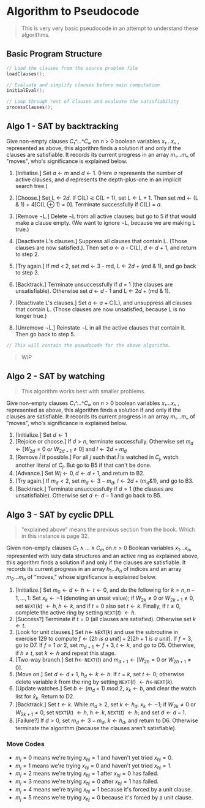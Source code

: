 # Algorithm to Pseudocode

> This is very very basic pseudocode in an attempt to understand these algorithms.

## Basic Program Structure

```cpp
// Load the clauses from the source problem file
loadClauses();

// Evaluate and simplify clauses before main computation
initialEval();

// Loop through rest of clauses and evaluate the satisfiability
processClauses();
```

## Algo 1 - SAT by backtracking

Give non-empty clauses *C*₁^...^*C*ₘ on *n* > 0 boolean variables 𝑥₁...𝑥*ₙ* , represented as above, this algorithm finds a solution if and
only if the clauses are satisfiable. It records its current progress in an array
*m*₁...*m*ₙ of "moves", who's significance is explained below.

1. [Initialise.] Set *a* ← *m* and *d* ← 1. (Here *a* represents the number of active clauses, and *d* represents the depth-plus-one in an
   implicit search tree.)

2. [Choose.] Set L ← 2*d*. If C(L) ⋜ C(L + 1), set L ← L + 1. Then set
   *m*d ← (L & 1) + 4[C(L ⊕ 1) = 0]. Terminate successfully if C(L) = *a*.

3. [Remove ¬L.] Delete ¬L from all active clauses; but go to 5 if that would make a clause empty. (We want to ignore ¬L, because we
   are making L true.)

4. [Deactivate L's clauses.] Suppress all clauses that contain L. (Those clauses are now satisfied.). Then set *a* ← *a* - C(L), *d* ←
   *d* + 1, and return to step 2.

5. [Try again.] If *m*d < 2, set *m*d ← 3 - *m*d, L ← 2*d* + (*m*d & 1), and go back to step 3.

6. [Backtrack.] Terminate unsuccessfully if *d* = 1 (the clauses are unsatisfiable). Otherwise set *d* ← *d* - 1 and L ← 2*d* + (*m*d & 1).

7. [Reactivate L's clauses.] Set *a* ← *a* + C(L), and unsuppress all clauses that contain L. (Those clauses are now unsatisfied,
   because L is no longer true.)

8. [Unremove ¬L.] Reinstate ¬L in all the active clauses that contain it. Then go back to step 5.

```c
// This will contain the pseudocode for the above algorithm.
```

> WIP

## Algo 2 - SAT by watching

> This algorithm works best with smaller problems.

Give non-empty clauses *C*₁^...^*C*ₘ on *n* > 0 boolean variables 𝑥₁...𝑥*ₙ* , represented as above, this algorithm finds a solution if and
only if the clauses are satisfiable. It records its current progress in an array
*m*₁...*m*ₙ of "moves", who's significance is explained below.

1. [Initialize.] Set $d ← 1$
2. [Rejoice or choose.] If $d > n$, terminate successfully. Otherwise set $m_d ← [W_{2d} = 0 \ or \ W_{2d+1} ≠ 0]$ and $l ← 2d + m_d$
3. [Remove $\bar{l}$ if possible.] For all $j$ such that $\bar{l}$ is watched in $C_j$, watch another literal of $C_j$. But go to B5 if that can't be done.
4. [Advance.] Set $W_{\bar{l}} ← 0, d ← d + 1$, and return to B2.
5. [Try again.] If $m_d < 2$, set $m_d ← 3 - m_d$, $l ← 2d + (m_d \& 1)$, and go to B3.
6. [Backtrack.] Terminate unsuccessfully if $d = 1$ (the clauses are unsatisfiable). Otherwise set $d ← d - 1$ and go back to B5.

## Algo 3 - SAT by cyclic DPLL

> "explained above" means the previous section from the book. Which in this instance is page 32.

Given non-empty clauses $C_1 ∧...∧ C_m$ on $n > 0$ Boolean variables $x_1...x_n$, represented with lazy data structures and an active ring as explained above, this agorithm finds a solution if and only if the clauses are satisfiable. It records its current progress in an array $h_1...h_n$ of indices and an array $m_0...m_n$ of "moves," whose significance is explained below.

1. [Initialize.] Set $m_0 ← d ← h ← t ← 0$, and do the following for $k = n, n - 1, ..., 1:$ Set $x_k ← -1$ (denoting an unset value); if $W_{2k} ≠ 0$
 or $W_{2k+1} ≠ 0$, set ``NEXT``($k$) $← h, h ← k$, and if $t = 0$ also set $t ← k$. Finally, if $t ≠ 0$, complete the active ring by setting ``NEXT``($t$) $← h$.
2. [Success?] Terminate if $t = 0$ (all clauses are satisfied). Otherwise set $k ← t$.
3. [Look for unit clauses.] Set $h ←$ ``NEXT``($k$) and use the subroutine in exercise 129 to compute $f ← [2h\ is\ a\ unit] + 2[2h + 1\ is\ a\ unit].$ If $f = 3$, go to D7. If $f = 1\ or\ 2$, set $m_{d+1} ← f + 3, t ← k$, and go to D5. Otherwise, if $h ≠ t$, set $k ← h$ and repeat this stage.
4. [Two-way branch.] Set $h ←$ ``NEXT``($t$) and $m_{d+1} ← [W_{2h} = 0\ or\ W_{2h+1} ≠ 0]$.
5. [Move on.] Set $d ← d + 1$, $h_d ← k ← h$. If $t = k$, set $t ← 0$; otherwise delete variable $k$ from the ring by setting ``NEXT``($t$) $← h ←$``NEXT``($k$).
6. [Update watches.] Set $b ← (m_d + 1)\ mod\ 2$, $x_k ← b$, and clear the watch list for $\bar{x}_k$. Return to D2.
7. [Backtrack.] Set $t ← k$. While $m_d ≥ 2$, set $k ← h_d,\ x_k ← -1$; if $W_{2k} ≠ 0$ or $W_{2k+1} ≠ 0$, set ``NEXT``($k$) $← h,\ h ← k$, ``NEXT``($t$) $← h$; and set $d ← d - 1$.
8. [Failure?] If $d > 0$, set $m_d ← 3 - m_d$, $k ← h_d$, and return to D6. Otherwise terminate the algorithm (because the clauses aren't satisfiable).

### Move Codes

* $m_j = 0$ means we're trying $x_{hj} = 1$ and haven't yet tried $x_{hj} = 0$.
* $m_j = 1$ means we're trying $x_{hj} = 0$ and haven't yet tried $x_{hj} = 1$.
* $m_j = 2$ means we're trying $x_{hj} = 1$ after $x_{hj} = 0$ has failed.
* $m_j = 3$ means we're trying $x_{hj} = 0$ after $x_{hj} = 1$ has failed.
* $m_j = 4$ means we're trying $x_{hj} = 1$ because it's forced by a unit clause.
* $m_j = 5$ means we're trying $x_{hj} = 0$ because it's forced by a unit clause.

